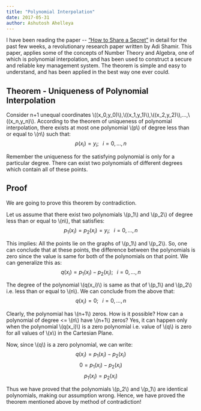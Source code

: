 ```yaml
---
title: "Polynomial Interpolation"
date: 2017-05-31
author: Ashutosh Ahelleya
---
```


I have been reading the paper -- [“How to Share a Secret”](http://passguardian.com/assets/1979_HowToShareASecret_Shamir.pdf) in detail for the past few weeks, a revolutionary research paper written by Adi Shamir. This paper, applies some of the concepts of Number Theory and Algebra, one of which is polynomial interpolation, and has been used to construct a secure and reliable key management system. The theorem is simple and easy to understand, and has been applied in the best way one ever could.

## Theorem - Uniqueness of Polynomial Interpolation

Consider n+1 unequal coordinates \\((x_0,y_0)\\),\\((x_1,y_1)\\),\\((x_2,y_2)\\),...,\\((x_n,y_n)\\). According to the theorem of uniqueness of polynomial interpolation, there exists at most one polynomial \\(p\\) of degree less than or equal to \\(n\\) such that:
$$p(x_i)=y_i;\;\;\;i=0,...,n$$

Remember the uniqueness for the satisfying polynomial is only for a particular degree. There can exist two polynomials of different degrees which contain all of these points.

## Proof
We are going to prove this theorem by contradiction.

Let us assume that there exist two polynomials \\(p_1\\) and \\(p_2\\) of degree less than or equal to \\(n\\), that satisfies:
$$p_1(x_i) = p_2(x_i) = y_i;\;\;\;i=0,...,n$$

This implies: All the points lie on the graphs of \\(p_1\\) and \\(p_2\\). So, one can conclude that at these points, the difference between the polynomials is zero since the value is same for both of the polynomials on that point. We can generalize this as:
$$q(x_i) = p_1(x_i) - p_2(x_i);\;\;\; i=0,...,n$$

The degree of the polynomial \\(q(x_i)\\) is same as that of \\(p_1\\) and \\(p_2\\) i.e. less than or equal to \\(n\\). We can conclude from the above that:
$$q(x_i) = 0;\;\;\; i=0,...,n$$

Clearly, the polynomial has \\(n+1\\) zeros. How is it possible? How can a polynomial of degree <= \\(n\\) have \\(n+1\\) zeros? Yes, it can happen only when the polynomial \\(q(x_i)\\) is a zero polynomial i.e. value of \\(q\\) is zero for all values of \\(x\\) in the Cartesian Plane.

Now, since \\(q\\) is a zero polynomial, we can write:
$$q(x_i) = p_1(x_i) - p_2(x_i)$$
$$0 = p_1(x_i) - p_2(x_i)$$
$$p_1(x_i) = p_2(x_i)$$

Thus we have proved that the polynomials \\(p_2\\) and \\(p_1\\) are identical polynomials, making our assumption wrong. Hence, we have proved the theorem mentioned above by method of contradiction!
